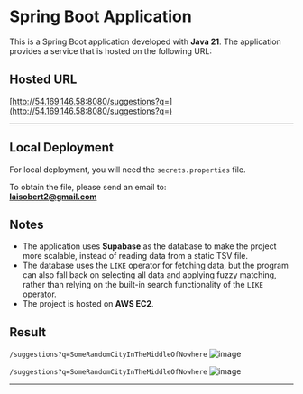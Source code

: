 # Spring Boot Application

This is a Spring Boot application developed with **Java 21**. The application provides a service that is hosted on the following URL:

## Hosted URL

[http://54.169.146.58:8080/suggestions?q=](http://54.169.146.58:8080/suggestions?q=)

---

## Local Deployment

For local deployment, you will need the `secrets.properties` file.

To obtain the file, please send an email to:  
**[laisobert2@gmail.com](mailto:laisobert2@gmail.com)**

## Notes

- The application uses **Supabase** as the database to make the project more scalable, instead of reading data from a static TSV file.
- The database uses the `LIKE` operator for fetching data, but the program can also fall back on selecting all data and applying fuzzy matching, rather than relying on the built-in search functionality of the `LIKE` operator.
- The project is hosted on **AWS EC2**.

## Result
`/suggestions?q=SomeRandomCityInTheMiddleOfNowhere`
![image](https://github.com/user-attachments/assets/f1851b7c-db4d-48da-978a-e7736283723f)

`/suggestions?q=SomeRandomCityInTheMiddleOfNowhere`
![image](https://github.com/user-attachments/assets/79d72d8c-a041-4c4c-a11c-eef5cbf3ba9d)


---
